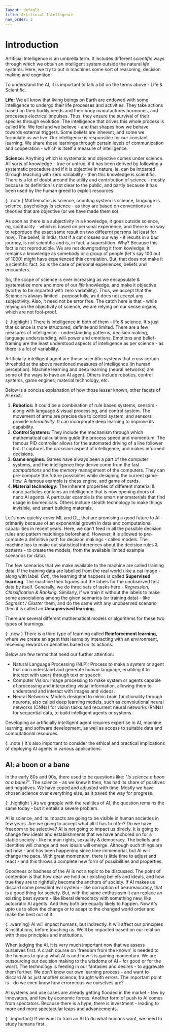 ```yaml
---
layout: default
title: Artificial Intelligence
nav_order: 2
---
```


# Introduction

Artificial Intelligence is an umbrella term. It includes different *scientific* ways through which we obtain an intelligent system outside the natural *life* systems.
Here, we try to put in machines some sort of reasoning, decision making and cognition.

To understand the AI, it is important to talk a bit on the terms above - Life & Scientific.

**Life:** We all know that living beings on Earth are endowed with some intelligence to undergo their life processes and activities. They take actions based on their bodily needs and their body manufactures hormones, and processes electrical impulses. Thus, they ensure the survival of their species through evolution. The intelligence that drives this whole process is called life. We feel and we believe - and that shapes how we behave towards external triggers. Some beliefs are inherent, and some we formulate as we live. Our intelligence is responsible for our constant learning. We share those learnings through certain levels of communication and cooperation - which is itself a measure of intelligence.

**Science:** Anything which is systematic and objective comes under science. All sorts of knowledge - true or untrue, if it has been derived by following a systematic procedure and if it is objective in nature, ie, can be imparted through teaching with zero variability - then this knowledge is scientific. There is a lot of doubt around the utility and contribution of science - mostly because its definition is not clear to the public, and partly because it has been used by the human greed to exploit resources. 

{: .note }
Mathematics is science, counting system is science, language is science, psychology is science - as they are based on conventions or theories that are objective (or we have made them so).

As soon as there is a subjectivity in a knowledge, it goes outside science, eg, spirituality - which is based on personal experience, and there is no way to reporduce the exact same result on two diffeernt persons (at least for now). The belief, in India, that if a cat crosses our way - it results in a bad journey, is not scientific and is, in fact, a superstition. Why? Because this fact is not reproducible. We are not downgrading it from kowledge. It remains a knowledge as somebody or a group of people (let's say 100 out of 1000) might have experienced this correlation. But, that does not make it a scientific fact. So is the case of personal experiences, beliefs and encounters. 

So, the scope of science is ever increasing as we encapsulate & systemetize more and more of our *life* knowledge, and make it objective (worthy to be imparted with zero variability). Thus, we accept that the Science is always limited - purposefully, as it does not accept any subjectivity. Also, it need not be error free. The catch here is that - while relying on the objectivity of science, we are relying on our sense organs, which are not fool-proof.

{: .highlight }
There is intelligence in both of them - life & science. It's just that science is more structured, definite and limited. There are a few measures of intelligence - understanding patterns, decision making, language understanding, will-power and emotions.
Emotions and belief-framing are the least understood aspects of intelligence as per science - as there is a lot of variability.

Artificially-intelligent agent are those scientific systems that cross certain threshold at the above mentioned measures of intelligence (in human perception).
Machine learning and deep learning (neural networks) are some of the ways to have an AI agent. Others include robotics, control systems, game engines, material technology, etc.

Below is a concise explanation of how those lesser known, other facets of AI exist:
1. **Robotics:** It could be a combination of rule based systems, sensors - along with language & visual processing, and control system. The movement of arms are precise due to control system, and sensors provide *interactivity*. It can incorporate deep learning to improve its capability.
2. **Control Systems:** They include the mechanism through which mathematical calculations guide the process speed and momentum. The famous PID controller allows for the automated driving of a line follower bot. It captures the *precision* aspect of intelligence, and makes informed decisions.
3. **Game engines:** Games have always been a part of the computer systems, and the intelligence they derive come from the fast *computations* and the *memory* management of the computers. They can pre-compute the future possibiites while designing the current game-flow. A famous example is chess engine, and game of cards.
4. **Material technology:** The inherent properties of different material & nano particles contains an intelligence that is now opening doors of nano AI agents. A particular example is the smart nanomaterials that find usage in biomedicals. Others include stealth technology to make things invisible, and smart building materials.

Let's now quickly cover ML and DL, that are promising a good future to AI - primarily because of an exponential growth in data and computational capabilities in recent years.
Here, we can't feed in all the possible decision rules and pattern matchings beforehand. However, it is allowed to pre-compute a definitive path for decision makings - called models. The machine has to make out statistical inferences about the decision rules & patterns - to create the models, from the available limited example scenarios (or data).

The few scenarios that we make available to the machine are called training data.
If the training data are labelled from the real world (like a cat image - along with label: *Cat*), the learning that happens is called **Supervised learning**. The machine then figures out the labels for the unobserved test data by itself. Generally, we do three sets of tasks here - *Regression, Classification & Ranking*.
Similarly, if we train it without the labels to make some associations among the given scenarios (or training data) - like *Segment / Cluster* them, and do the same with any unobserved scenario then it is called an **Unsupervised learning**.

There are several different mathematical models or algorithms for these two types of learnings. 

{: .new }
There is a third type of learning called **Reinforcement learning**, where we create an agent that learns by interacting with an environment, receiving rewards or penalties based on its actions. 

Below are few terms that need our further attention:
- Natural Language Processing (NLP): Process to make a system or agent that can understand and generate human language, enabling it to interact with users through text or speech.
- Computer Vision: Image processing to make system or agents capable of processing and interpreting visual information, allowing them to understand and interact with images and videos.
- Neural Networks: Models designed to mimic brain functionality through neurons, also called deep learning models, such as convolutional neural networks (CNNs) for vision tasks and recurrent neural networks (RNNs) for sequential data, to build intelligent agents or systems.


Developing an artificially intelligent agent requires expertise in AI, machine learning, and software development, as well as access to suitable data and computational resources. 

{: .note }
It's also important to consider the ethical and practical implications of deploying AI agents in various applications.


## AI: a boon or a bane

In the early 80s and 90s, there used to be questions like: "*Is science a boon or a bane?*". The science - as we knew it then, has had its share of positives and negatives. We have coped and adjusted with time. Mostly we have chosen science over everything else, as it paved the way for progress.

{: .highlight }
As we grapple with the realities of AI, the question remains the same today - but it entails a severe problem.

AI is science, and its impacts are going to be visible in human societies in few years. Are we going to accept what all it has to offer? Do we have freedom to be selective? AI is not going to impact us direcly. It is going to change few ideals and establishments that we have anchored on for a stable society - like human rights, sexuality & democracy. The beliefs and identities will change and new ideals will emerge. Although such things are not new - and has been happening since time immemorial, but AI will change the pace. With great momentum, there is little time to adjust and react - and this throws a complete new form of possibilities and properties.

Goodness or badness of the AI is not a topic to be discussed. The point of contention is that how dear we hold our existing beliefs and ideals, and how true they are to rightfully become the anchors of society. If AI makes us discard some prevalent evil system - like corruption of beaureaucracy, that is a good thing for society. But, with the same enthusiasm it can replace an existing best system - like liberal democracy with something new, like autocratic AI agents. And they both are equally likely to happen. Now it's upto us to allow the change or to adapt to the changed world order and make the best out of it. 

{: .warning}
AI will impact humans, but indirectly. It will affect our principles & institutions, before touching us. We'll be impacted based on our relation with these principles and institutions.

When judging the AI, it is very much important now that we assess ourselves first. A crash course on 'freedom from the known' is needed to the humans to grasp what AI is and how it is gaining momentum. We are outsourcing our decision making to the wisdoms of AI - for good or for the worst. The technology is feeding in our fantasies and desires - to aggravate them further.
We don't know our own learning process - and want to discard AI as just another science, fraught with errors. The important point is - do we even know how errorneous we ourselves are?

AI systems and use cases are already getting flooded in the market - few by innovators, and few by economic forces. Another form of push to AI comes from spectators. Because there is a hype, there is investment - leading to more and more spectacular leaps and advancements.

{: .important}
If we want to train an AI to do what humans want, we need to study humans first.